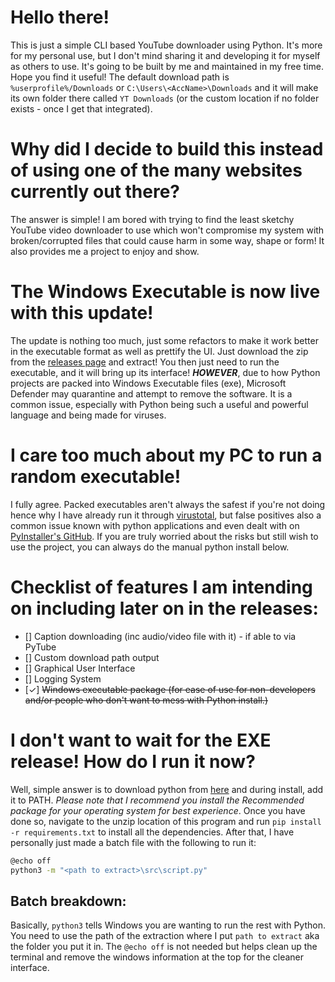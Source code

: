 # Hello there!
This is just a simple CLI based YouTube downloader using Python. It's more for my personal use, but I don't mind sharing it and developing it for myself as others to use. It's going to be built by me and maintained in my free time. Hope you find it useful! The default download path is `%userprofile%/Downloads` or `C:\Users\<AccName>\Downloads` and it will make its own folder there called `YT Downloads` (or the custom location if no folder exists - once I get that integrated). 

# Why did I decide to build this instead of using one of the many websites currently out there?
The answer is simple! I am bored with trying to find the least sketchy YouTube video downloader to use which won't compromise my system with broken/corrupted files that could cause harm in some way, shape or form! It also provides me a project to enjoy and show.

# The Windows Executable is now live with this update!
The update is nothing too much, just some refactors to make it work better in the executable format as well as prettify the UI. Just download the zip from the [releases page](https://github.com/SpiritingAuto04/personalCLIYTDownloader/releases/new) and extract! You then just need to run the executable, and it will bring up its interface! ***HOWEVER***, due to how Python projects are packed into Windows Executable files (exe), Microsoft Defender may quarantine and attempt to remove the software. It is a common issue, especially with Python being such a useful and powerful language and being made for viruses. 

# I care too much about my PC to run a random executable!
I fully agree. Packed executables aren't always the safest if you're not doing hence why I have already run it through [virustotal](https://www.virustotal.com/gui/file/54547c3cf13a77c6dc6d7cd0a27adfb8c02e76c77ce421bbab9f5d970d1be59f?nocache=1), but false positives also a common issue known with python applications and even dealt with on [PyInstaller's GitHub](https://github.com/pyinstaller/pyinstaller/issues?q=is%3Aissue+virus+is%3Aclosed). If you are truly worried about the risks but still wish to use the project, you can always do the manual python install below. 

# Checklist of features I am intending on including later on in the releases:
- [] Caption downloading (inc audio/video file with it) - if able to via PyTube
- [] Custom download path output
- [] Graphical User Interface
- [] Logging System
- [✓] ~~Windows executable package (for ease of use for non-developers and/or people who don't want to mess with Python install.)~~

# I don't want to wait for the EXE release! How do I run it now?
Well, simple answer is to download python from [here](https://www.python.org/downloads/release/python-3122/) and during install, add it to PATH. *Please note that I recommend you install the Recommended package for your operating system for best experience*. Once you have done so, navigate to the unzip location of this program and run `pip install -r requirements.txt` to install all the dependencies. After that, I have personally just made a batch file with the following to run it:
```bash
@echo off
python3 -m "<path to extract>\src\script.py"
```

## Batch breakdown: 
Basically, `python3` tells Windows you are wanting to run the rest with Python. You need to use the path of the extraction where I put `path to extract` aka the folder you put it in. The `@echo off` is not needed but helps clean up the terminal and remove the windows information at the top for the cleaner interface. 
#